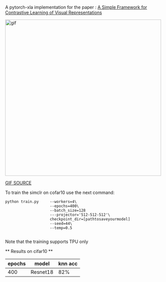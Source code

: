 A pytorch-xla implementation for the paper : [A Simple Framework for Contrastive Learning of Visual Representations](https://arxiv.org/abs/2002.05709)

<!-- ![simclr][logo]

[logo]: https://camo.githubusercontent.com/5ab5e0c019cdd8129b4450539231f34dc028c0cd64ba5d50db510d1ba2184160/68747470733a2f2f312e62702e626c6f6773706f742e636f6d2f2d2d764834504b704539596f2f586f3461324259657276492f414141414141414146704d2f766146447750584f79416f6b4143385868383532447a4f67457332324e68625877434c63424741735948512f73313630302f696d616765342e676966 [source](https://github.com/google-research/simclr)
 -->
<img src="https://camo.githubusercontent.com/5ab5e0c019cdd8129b4450539231f34dc028c0cd64ba5d50db510d1ba2184160/68747470733a2f2f312e62702e626c6f6773706f742e636f6d2f2d2d764834504b704539596f2f586f3461324259657276492f414141414141414146704d2f766146447750584f79416f6b4143385868383532447a4f67457332324e68625877434c63424741735948512f73313630302f696d616765342e676966" alt="gif" title=[source](https://github.com/google-research/simclr) width="500"/>

[GIF SOURCE](https://github.com/google-research/simclr)

To train the simclr on cofar10 use the next command:

```
python train.py     --workers=4\
                    --epochs=400\
                    --batch_size=128 
                    ---projector='512-512-512'\
                    checkpoint_dir=[pathtosaveyourmodel]
                    --seed=44\
                    --temp=0.5


```



Note that the training supports TPU only

** Results on cifar10 **

|epochs   | model      |knn acc|
|---------|------------|------ |
| 400     |   Resnet18 | 82%   |
